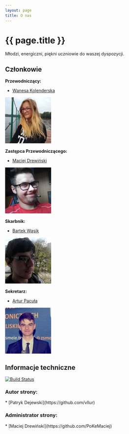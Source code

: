 ```yaml
---
layout: page
title: O nas
---
```


<h1> {{ page.title }} </h1>

Młodzi, energiczni, piękni uczniowie do waszej dyspozycji.

<h2> Członkowie </h2>

**Przewodniczący:**
* [Wanesa Kolenderska](https://www.facebook.com/wanesa.kolenderska)

![Wanesa](https://raw.githubusercontent.com/ZSMEiE/su/master/assets/img/wanesa.png)

**Zastępca Przewodniczącego:**
* [Maciej Drewiński](https://www.facebook.com/maciej.drewinski.7)

![Maciej](https://raw.githubusercontent.com/ZSMEiE/su/master/assets/img/maciej.png)

**Skarbnik:**
* [Bartek Wąsik](https://www.facebook.com/kaku.was)

![Bartek](https://raw.githubusercontent.com/ZSMEiE/su/master/assets/img/bartek.png)

**Sekretarz:**
* [Artur Pacuła](https://www.facebook.com/artur.pacula.01)

![Artur](https://raw.githubusercontent.com/ZSMEiE/su/master/assets/img/artur.png)

<h2> Informacje techniczne </h2>

[![Build Status](https://travis-ci.org/ZSMEiE/su.svg?branch=master)](https://travis-ci.org/ZSMEiE/su)

<h3> Autor strony: </h3> 
 * [Patryk Dejewski](https://github.com/vllur)
 
 <h3> Administrator strony: </h3>
 * [Maciej Drewiński](https://github.com/PoKeMaciej)
